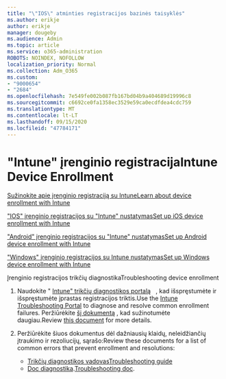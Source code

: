 ```yaml
---
title: "\"IOS\" atminties registracijos bazinės taisyklės"
ms.author: erikje
author: erikje
manager: dougeby
ms.audience: Admin
ms.topic: article
ms.service: o365-administration
ROBOTS: NOINDEX, NOFOLLOW
localization_priority: Normal
ms.collection: Adm_O365
ms.custom:
- "9000654"
- "2684"
ms.openlocfilehash: 7e549fe002b087fb167bd04b9a404689d19996c8
ms.sourcegitcommit: c6692ce0fa1358ec3529e59ca0ecdfdea4cdc759
ms.translationtype: MT
ms.contentlocale: lt-LT
ms.lasthandoff: 09/15/2020
ms.locfileid: "47784171"
---
```

# <a name="intune-device-enrollment"></a><span data-ttu-id="4e1ce-102">"Intune" įrenginio registracija</span><span class="sxs-lookup"><span data-stu-id="4e1ce-102">Intune Device Enrollment</span></span>

[<span data-ttu-id="4e1ce-103">Sužinokite apie įrenginio registraciją su Intune</span><span class="sxs-lookup"><span data-stu-id="4e1ce-103">Learn about device enrollment with Intune</span></span>](https://docs.microsoft.com/intune/enrollment/device-enrollment)

[<span data-ttu-id="4e1ce-104">"IOS" įrenginio registracijos su "Intune" nustatymas</span><span class="sxs-lookup"><span data-stu-id="4e1ce-104">Set up iOS device enrollment with Intune</span></span>](https://docs.microsoft.com/intune/enrollment/ios-enroll)

[<span data-ttu-id="4e1ce-105">"Android" įrenginio registracijos su "Intune" nustatymas</span><span class="sxs-lookup"><span data-stu-id="4e1ce-105">Set up Android device enrollment with Intune</span></span>](https://docs.microsoft.com/intune/android-enroll)

[<span data-ttu-id="4e1ce-106">"Windows" įrenginio registracijos su Intune nustatymas</span><span class="sxs-lookup"><span data-stu-id="4e1ce-106">Set up Windows device enrollment with Intune</span></span>](https://docs.microsoft.com/intune/windows-enroll)

<span data-ttu-id="4e1ce-107">Įrenginio registracijos trikčių diagnostika</span><span class="sxs-lookup"><span data-stu-id="4e1ce-107">Troubleshooting device enrollment</span></span>

1. <span data-ttu-id="4e1ce-108">Naudokite " [Intune" trikčių diagnostikos portalą](https://devicemanagement.microsoft.com/#blade/Microsoft_Intune_DeviceSettings/TroubleshootBlade)   , kad išspręstumėte ir išspręstumėte įprastas registracijos triktis.</span><span class="sxs-lookup"><span data-stu-id="4e1ce-108">Use the [Intune Troubleshooting Portal](https://devicemanagement.microsoft.com/#blade/Microsoft_Intune_DeviceSettings/TroubleshootBlade) to diagnose and resolve common enrollment failures.</span></span> <span data-ttu-id="4e1ce-109">Peržiūrėkite [šį dokumentą](https://docs.microsoft.com/intune/help-desk-operators) , kad sužinotumėte daugiau.</span><span class="sxs-lookup"><span data-stu-id="4e1ce-109">Review [this document](https://docs.microsoft.com/intune/help-desk-operators) for more details.</span></span>

2. <span data-ttu-id="4e1ce-110">Peržiūrėkite šiuos dokumentus dėl dažniausių klaidų, neleidžiančių įtraukimo ir rezoliucijų, sąrašo:</span><span class="sxs-lookup"><span data-stu-id="4e1ce-110">Review these documents for a list of common errors that prevent enrollment and resolutions:</span></span>
    - [<span data-ttu-id="4e1ce-111">Trikčių diagnostikos vadovas</span><span class="sxs-lookup"><span data-stu-id="4e1ce-111">Troubleshooting guide</span></span>](https://support.microsoft.com/help/4469913/troubleshooting-windows-device-enrollment-problems-in-microsoft-intune)
    - <span data-ttu-id="4e1ce-112">[Doc diagnostika](https://docs.microsoft.com/intune/troubleshoot-device-enrollment-in-intune).</span><span class="sxs-lookup"><span data-stu-id="4e1ce-112">[Troubleshooting doc](https://docs.microsoft.com/intune/troubleshoot-device-enrollment-in-intune).</span></span>
